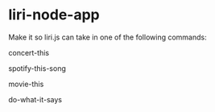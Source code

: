 # liri-node-app

Make it so liri.js can take in one of the following commands:

concert-this

spotify-this-song

movie-this

do-what-it-says
